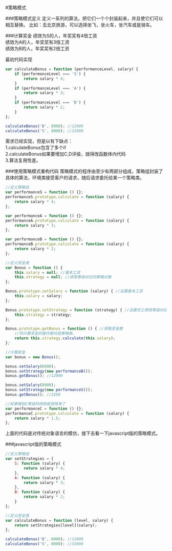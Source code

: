 #策略模式

###策略模式定义
定义一系列的算法，把它们一个个封装起来，并且使它们可以相互替换。
比如：去北京旅游，可以选择坐飞，坐火车，坐汽车或是骑车。

###计算奖金
绩效为S的人，年奖奖有4倍工资        
绩效为A的人，年奖奖有3倍工资           
绩效为B的人，年奖奖有2倍工资            

最初代码实现
```js
var calculateBonus = function (performanceLevel, salary) {
    if (performanceLevel === 'S') {
        return salary * 4;
    }
    if (performanceLevel === 'A') {
        return salary * 3;
    }
    if (performanceLevel === 'B') {
        return salary * 2;
    }
};

calculateBonus('B', 6000); //12000
calculateBonus('S', 8000); //32000
```

需求已经实现，但是以有下缺点：         
1.calculateBonus包含了多个if         
2.calculateBonus如果要增加C,D评级，就得改函数体内代码         
3.算法复用性差。          

###使用策略模式重构代码
策略模式的程序由至少有两部分组成，策略组封装了具体的算法，环境类接受客户的请求，随后请求委托给某一个策略类。

```js
//定义策略组
var performanceS = function () {};
performanceS.prototype.calculate = function (salary) {
    return salary * 4;
};

var performanceA = function () {};
performanceA.prototype.calculate = function (salary) {
    return salary * 3;
};

var performanceB = function () {};
performanceB.prototype.calculate = function (salary) {
    return salary * 2;
};

//定义奖金类
var Bonus = function () {
    this.salary = null; //基本工资
    this.strategy = null; //绩效等级对应的策略对象
};

Bonus.prototype.setSalary = function (salary) { //设置基本工资
    this.salary = salary;
};

Bonus.prototype.setStrategy = function (strategy) { //设置员工绩效等级对应的策略对象
    this.strategy = strategy;
};

Bonus.prototype.getBonus = function () { //获取奖金数
    //将计算奖金的操作委托组策略类。
    return this.strategy.calculate(this.salary);
};

//计算奖金
var bonus = new Bonus();

bonus.setSalary(6000);
bonus.setStrategy(new performanceB());
bonus.getBonus(); //12000

bonus.setSalary(8000);
bonus.setStrategy(new performanceS());
bonus.getBonus(); //3200

//如果增加C等级的绩效就很简单了
var performanceC = function () {};
performanceC.prototype.calculate = function (salary) {
    return salary * 1.5;
};
```
上面的代码是对传统对象语言的模仿，接下去看一下javascript版的策略模式。

###javascript版的策略模式
```js
//定义策略组
var setStrategies = {
    S: function (salary) {
        return salary * 4;
    },
    A: function (salary) {
        return salary * 3;
    },
    B: function (salary) {
        return salary * 2;
    }
};

//定义奖金类
var calculateBonus = function (level, salary) {
    return setStrategies[level](salary);
};

calculateBonus('B', 6000); //12000
calculateBonus('S', 8000); //32000
```

